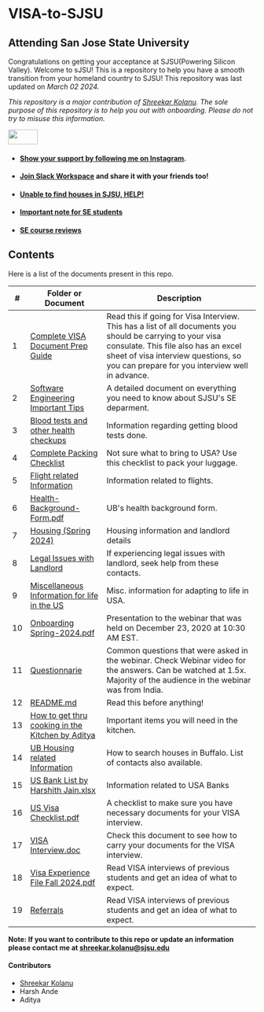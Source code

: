# VISA-to-SJSU

## Attending San Jose State University
Congratulations on getting your acceptance at SJSU(Powering Silicon Valley). Welcome to sJSU! This is a repository to help you have a smooth transition from your homeland country to SJSU! This repository was last updated on _March 02 2024._

*This repository is a major contribution of [Shreekar Kolanu]((https://github.com/Skillz619/VISA-to-SJSU)). The sole purpose of this repository is to help you out with onboarding. Please do not try to misuse this information.* 





<img src= "https://media.giphy.com/media/RKKPOi4piK6CUXiUj7/giphy.gif" width="60" height="30">

- #### [Show your support by following me on Instagram](). 
- #### [Join Slack Workspace]() and share it with your friends too!
- #### [Unable to find houses in SJSU, HELP!]()
- #### [Important note for SE students]()
- #### [SE course reviews]()



## Contents

Here is a list of the documents present in this repo. 

|#| Folder or Document                                                          | Description
|-|-----------------------------------------------------------------------------|-------------
|1|[Complete VISA Document Prep Guide]()                           | Read this if going for Visa Interview. This has a list of all documents you should be carrying to your visa consulate. This file also has an excel sheet of visa interview questions, so you can prepare for you interview well in advance.
|2|[Software Engineering Important Tips ]()                                             | A detailed document on everything you need to know about SJSU's SE deparment.
|3|[Blood tests and other health checkups]()                 | Information regarding getting blood tests done.
|4|[Complete Packing Checklist ]()                             | Not sure what to bring to USA? Use this checklist to pack your luggage.
|5|[Flight related Information ]()                | Information related to flights.
|6|[Health-Background-Form.pdf]()                                                   | UB's health background form.
|7|[Housing (Spring 2024) ]()                                 | Housing information and landlord details
|8|[Legal Issues with Landlord]()                                                   | If experiencing legal issues with landlord, seek help from these contacts.
|9|[Miscellaneous Information for life in the US]()           | Misc. information for adapting to life in USA.
|10|[Onboarding Spring-2024.pdf]()                                                   | Presentation to the webinar that was held on December 23, 2020 at 10:30 AM EST.
|11|[Questionnarie](")                           | Common questions that were asked in the webinar. Check Webinar video for the answers. Can be watched at 1.5x. Majority of the audience in the webinar was from India.
|12|[README.md](")                                                                   | Read this before anything!
|13|[How to get thru cooking in the Kitchen by Aditya]()                       | Important items you will need in the kitchen.
|14|[UB Housing related Information](")                       | How to search houses in Buffalo. List of contacts also available.
|15|[US Bank List by Harshith Jain.xlsx]()                                          | Information related to USA Banks
|16|[US Visa Checklist.pdf]()                                                       | A checklist to make sure you have necessary documents for your VISA interview.
|17|[VISA Interview.doc]()                                                          | Check this document to see how to carry your documents for the VISA interview.
|18|[Visa Experience File Fall 2024.pdf](")                                          | Read VISA interviews of previous students and get an idea of what to expect.
|19|[Referrals](https://github.com/Skillz619/VISA-to-SJSU/blob/main/To%20Do%20List")                                          | Read VISA interviews of previous students and get an idea of what to expect.


**Note: If you want to contribute to this repo or update an information please contact me at shreekar.kolanu@sjsu.edu**

#### Contributors
- [Shreekar Kolanu]([https://www.linkedin.com/in/snigi/](https://www.linkedin.com/in/shreekar-kolanu/))
- Harsh Ande
- Aditya
</br>
